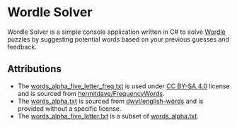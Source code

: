 # Wordle Solver

Wordle Solver is a simple console application written in C# to solve [Wordle](https://www.nytimes.com/games/wordle/index.html) puzzles by suggesting potential words based on your previous guesses and feedback.

## Attributions

- The [words_alpha_five_letter_freq.txt](./src/Wordle/Resources/words_alpha_five_letter_freq.txt) is used under [CC BY-SA 4.0](https://creativecommons.org/licenses/by-sa/4.0/) license and is sourced from [hermitdave/FrequencyWords](https://github.com/hermitdave/FrequencyWords).
- The [words_alpha.txt](./src/Wordle/Resources/words_alpha.txt) is sourced from [dwyl/english-words](https://github.com/dwyl/english-words) and is provided without a specific license.
- The [words_alpha_five_letter.txt](./src/Wordle/Resources/words_alpha_five_letter.txt) is a subset of [words_alpha.txt](./src/Wordle/Resources/words_alpha.txt). 